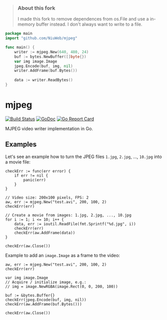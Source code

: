 > ### About this fork
> I made this fork to remove dependences from os.File and use a in-memory buffer instead. I don't always want to write to a file.
>
```go
package main
import "github.com/NiuWeb/mjpeg"

func main() {
    writer := mjpeg.New(640, 480, 24)
    buf := bytes.NewBuffer([]byte{})
    var img image.Image
    jpeg.Encode(buf, img, nil)
    writer.AddFrame(buf.Bytes())
    
    data := writer.ReadBytes()
}
```
# mjpeg

[![Build Status](https://travis-ci.org/icza/mjpeg.svg?branch=master)](https://travis-ci.org/icza/mjpeg)
[![GoDoc](https://godoc.org/github.com/icza/mjpeg?status.svg)](https://godoc.org/github.com/icza/mjpeg)
[![Go Report Card](https://goreportcard.com/badge/github.com/icza/mjpeg)](https://goreportcard.com/report/github.com/icza/mjpeg)

MJPEG video writer implementation in Go.

## Examples

Let's see an example how to turn the JPEG files `1.jpg`, `2.jpg`, ..., `10.jpg` into a movie file:

    checkErr := func(err error) {
        if err != nil {
            panic(err)
        }
    }

    // Video size: 200x100 pixels, FPS: 2
    aw, err := mjpeg.New("test.avi", 200, 100, 2)
    checkErr(err)

    // Create a movie from images: 1.jpg, 2.jpg, ..., 10.jpg
    for i := 1; i <= 10; i++ {
        data, err := ioutil.ReadFile(fmt.Sprintf("%d.jpg", i))
        checkErr(err)
        checkErr(aw.AddFrame(data))
    }

    checkErr(aw.Close())

Example to add an `image.Image` as a frame to the video:

    aw, err := mjpeg.New("test.avi", 200, 100, 2)
    checkErr(err)

    var img image.Image
    // Acquire / initialize image, e.g.:
    // img = image.NewRGBA(image.Rect(0, 0, 200, 100))

    buf := &bytes.Buffer{}
    checkErr(jpeg.Encode(buf, img, nil))
    checkErr(aw.AddFrame(buf.Bytes()))

    checkErr(aw.Close())
